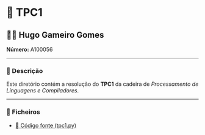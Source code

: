 # 📝 TPC1

## 👨‍🎓 Hugo Gameiro Gomes  
**Número:** A100056  

---

### 📖 Descrição
Este diretório contém a resolução do **TPC1** da cadeira de *Processamento de Linguagens e Compiladores*.

---

### 📂 Ficheiros
- [📌 Código fonte (tpc1.py)](./tpc1.py)

